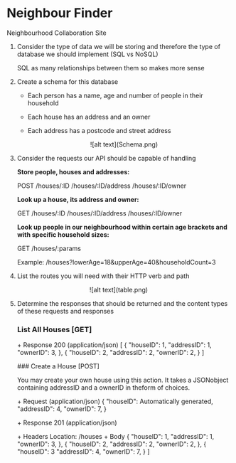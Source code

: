 # Neighbour Finder
Neighbourhood Collaboration Site

1. Consider the type of data we will be storing and therefore the type of database we should implement (SQL vs NoSQL)

   SQL as many relationships between them so makes more sense

2. Create a schema for this database

   - Each person has a name, age and number of people in their household

   - Each house has an address and an owner

   - Each address has a postcode and street address  
   <p align="center">
   ![alt text](Schema.png)
   </p>

3. Consider the requests our API should be capable of handling

   **Store people, houses and addresses:**

   POST /houses/:ID  /houses/:ID/address  /houses/:ID/owner

   **Look up a house, its address and owner:**		

   GET /houses/:ID  /houses/:ID/address  /houses/:ID/owner

   **Look up people in our neighbourhood within certain age brackets and with specific household sizes:**		

   GET /houses/:params		

   Example: /houses?lowerAge=18&upperAge=40&householdCount=3

4. List the routes you will need with their HTTP verb and path

<p align="center">
![alt text](table.png)
</p>

5. Determine the responses that should be returned and the content types of these requests and responses

   ### List All Houses [GET]

   \+ Response 200 (application/json)
       [      {        "houseID": 1,        "addressID": 1,        "ownerID": 3,      }, {        "houseID": 2,        "addressID": 2,        "ownerID": 2,      }    ]

   \### Create a House [POST]

   You may create your own house using this action. It takes a JSONobject containing addressID and a ownerID in theform of choices.

   \+ Request (application/json)
       {      "houseID": Automatically generated,      "addressID": 4,      "ownerID": 7,    }

   \+ Response 201 (application/json)

     \+ Headers
         Location: /houses	  + Body
         {        "houseID": 1,        "addressID": 1,        "ownerID": 3,      }, {        "houseID": 2,        "addressID": 2,        "ownerID": 2,      }, {      "houseID": 3      "addressID": 4,      "ownerID": 7,       }    ]

 
